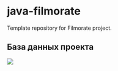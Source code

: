 # java-filmorate
Template repository for Filmorate project.
## База данных проекта
![](https://github.com/Chernosmaga/java-filmorate/blob/main/src/main/resources/data-base-structure.svg)
